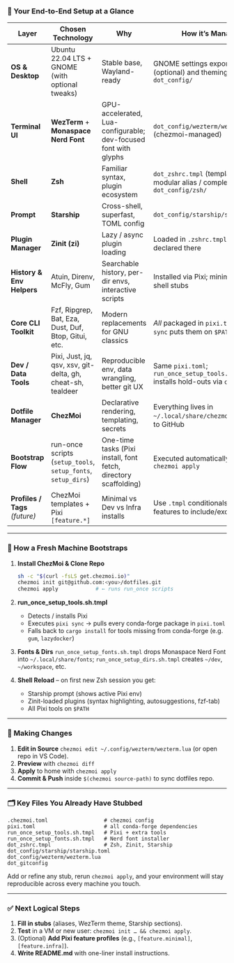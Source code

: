 ### 🧩 Your End-to-End Setup at a Glance

| Layer                          | Chosen Technology                                             | Why                                                              | How it’s Managed                                                                    |
| ------------------------------ | ------------------------------------------------------------- | ---------------------------------------------------------------- | ----------------------------------------------------------------------------------- |
| **OS & Desktop**               | Ubuntu 22.04 LTS + GNOME (with optional tweaks)               | Stable base, Wayland-ready                                       | GNOME settings exported via `dconf` (optional) and theming files in `dot_config/`   |
| **Terminal UI**                | **WezTerm** + **Monaspace Nerd Font**                         | GPU-accelerated, Lua-configurable; dev-focused font with glyphs  | `dot_config/wezterm/wezterm.lua` (chezmoi-managed)                                  |
| **Shell**                      | **Zsh**                                                       | Familiar syntax, plugin ecosystem                                | `dot_zshrc.tmpl` (templated), modular alias / completion files in `dot_config/zsh/` |
| **Prompt**                     | **Starship**                                                  | Cross-shell, superfast, TOML config                              | `dot_config/starship/starship.toml`                                                 |
| **Plugin Manager**             | **Zinit (zi)**                                                | Lazy / async plugin loading                                      | Loaded in `.zshrc.tmpl`; plugins declared there                                     |
| **History & Env Helpers**      | Atuin, Direnv, McFly, Gum                                     | Searchable history, per-dir envs, interactive scripts            | Installed via Pixi; minimal config in shell stubs                                   |
| **Core CLI Toolkit**           | Fzf, Ripgrep, Bat, Eza, Dust, Duf, Btop, Gitui, etc.          | Modern replacements for GNU classics                             | *All* packaged in `pixi.toml`; `pixi sync` puts them on `$PATH`                     |
| **Dev / Data Tools**           | Pixi, Just, jq, qsv, xsv, git-delta, gh, cheat-sh, tealdeer   | Reproducible env, data wrangling, better git UX                  | Same `pixi.toml`; `run_once_setup_tools.sh.tmpl` installs hold-outs via `cargo`     |
| **Dotfile Manager**            | **ChezMoi**                                                   | Declarative rendering, templating, secrets                       | Everything lives in `~/.local/share/chezmoi/`; synced to GitHub                     |
| **Bootstrap Flow**             | run-once scripts (`setup_tools`, `setup_fonts`, `setup_dirs`) | One-time tasks (Pixi install, font fetch, directory scaffolding) | Executed automatically on first `chezmoi apply`                                     |
| **Profiles / Tags** *(future)* | ChezMoi templates + Pixi `[feature.*]`                        | Minimal vs Dev vs Infra installs                                 | Use `.tmpl` conditionals or Pixi features to include/exclude blocks                 |

---

### 🚀 How a Fresh Machine Bootstraps

1. **Install ChezMoi & Clone Repo**

   ```bash
   sh -c "$(curl -fsLS get.chezmoi.io)"
   chezmoi init git@github.com:<you>/dotfiles.git
   chezmoi apply            # ← runs run_once scripts
   ```

2. **run\_once\_setup\_tools.sh.tmpl**

   * Detects / installs Pixi
   * Executes `pixi sync` → pulls every conda-forge package in `pixi.toml`
   * Falls back to `cargo install` for tools missing from conda-forge (e.g. `gum`, `lazydocker`)

3. **Fonts & Dirs**
   `run_once_setup_fonts.sh.tmpl` drops Monaspace Nerd Font into `~/.local/share/fonts`;
   `run_once_setup_dirs.sh.tmpl` creates `~/dev`, `~/workspace`, etc.

4. **Shell Reload** – on first new Zsh session you get:

   * Starship prompt (shows active Pixi env)
   * Zinit-loaded plugins (syntax highlighting, autosuggestions, fzf-tab)
   * All Pixi tools on `$PATH`

---

### 🔄 Making Changes

1. **Edit in Source**
   `chezmoi edit ~/.config/wezterm/wezterm.lua` (or open repo in VS Code).
2. **Preview** with `chezmoi diff`
3. **Apply** to home with `chezmoi apply`
4. **Commit & Push** inside `$(chezmoi source-path)` to sync dotfiles repo.

---

### 🗂️ Key Files You Already Have Stubbed

```
.chezmoi.toml                  # chezmoi config
pixi.toml                      # all conda-forge dependencies
run_once_setup_tools.sh.tmpl   # Pixi + extra tools
run_once_setup_fonts.sh.tmpl   # Nerd font installer
dot_zshrc.tmpl                 # Zsh, Zinit, Starship
dot_config/starship/starship.toml
dot_config/wezterm/wezterm.lua
dot_gitconfig
```

Add or refine any stub, rerun `chezmoi apply`, and your environment will stay reproducible across every machine you touch.

---

### ✅ Next Logical Steps

1. **Fill in stubs** (aliases, WezTerm theme, Starship sections).
2. **Test** in a VM or new user: `chezmoi init … && chezmoi apply`.
3. (Optional) **Add Pixi feature profiles** (e.g., `[feature.minimal]`, `[feature.infra]`).
4. **Write README.md** with one-liner install instructions.

